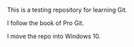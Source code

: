 This is a testing repository for learning Git.

I follow the book of Pro Git.

I move the repo into Windows 10.
